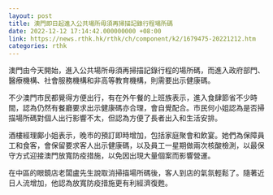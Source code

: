 ```yaml
---
layout: post
title: 澳門即日起進入公共場所毋須再掃描記錄行程場所碼
date: 2022-12-12 17:14:42.000000000 +08:00
link: https://news.rthk.hk/rthk/ch/component/k2/1679475-20221212.htm
categories: rthk
---
```


澳門由今天開始，進入公共場所毋須再掃描記錄行程的場所碼，而進入政府部門、醫療機構、社會服務機構和非高等教育機構，則需要出示健康碼。

不少澳門市民都覺得方便出行，有在外午餐的上班族表示，進入食肆節省不少時間，認為仍然有餐廳要求出示健康碼亦合理，會自覺配合。市民何小姐認為是否掃描場所碼對個人出行影響不太，但認為方便了長者出入和生活安排。

酒樓經理鄺小姐表示，晚市的預訂即時增加，包括家庭聚會和飲宴。她們為保障員工和食客，會保留要求客人出示健康碼，以及員工一星期做兩次核酸檢測，以最保守方式迎接澳門放寬防疫措施，以免因出現大量個案而影響營運。

在中區的眼鏡店老闆盧先生說取消掃描場所碼後，客人到店的氣氛輕鬆了。隨著近日人流增加，他認為放寬防疫措施更有利經濟復甦。
